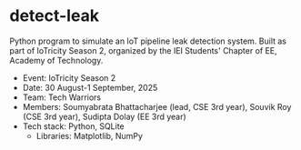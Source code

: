 # detect-leak

Python program to simulate an IoT pipeline leak detection system. Built as part of IoTricity Season 2, organized by the IEI Students' Chapter of EE, Academy of Technology.

- Event: IoTricity Season 2
- Date: 30 August-1 September, 2025
- Team: Tech Warriors
- Members: Soumyabrata Bhattacharjee (lead, CSE 3rd year), Souvik Roy (CSE 3rd year), Sudipta Dolay (EE 3rd year)
- Tech stack: Python, SQLite
  - Libraries: Matplotlib, NumPy
